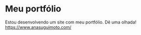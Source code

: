 # Meu portfólio
Estou desenvolvendo um site com meu portfólio. Dê uma olhada! https://www.anasuguimoto.com/
